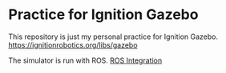 # Practice for Ignition Gazebo

This repository is just my personal practice for Ignition Gazebo.
https://ignitionrobotics.org/libs/gazebo

The simulator is run with ROS.
[ROS Integration](https://ignitionrobotics.org/docs/blueprint/ros_integration)

